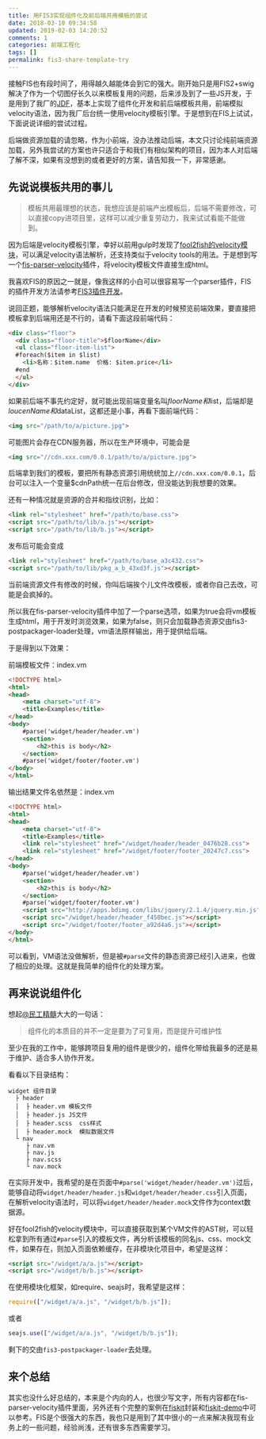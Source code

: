 ```yaml
---
title: 用FIS3实现组件化及前后端共用模板的尝试
date: 2018-03-10 09:34:58
updated: 2019-02-03 14:20:52
comments: 1
categories: 前端工程化
tags: []
permalink: fis3-share-template-try
---
```


接触FIS也有段时间了，用得越久越能体会到它的强大。刚开始只是用FIS2+swig解决了作为一个切图仔长久以来模板复用的问题，后来涉及到了一些JS开发，于是用到了我厂的[JDF](https://github.com/putaoshu/jdf)，基本上实现了组件化开发和前后端模板共用，前端模拟velocity语法，因为我厂后台统一使用velocity模板引擎。于是想到在FIS上试试，下面说说详细的尝试过程。
<!--more-->

后端做资源加载的请忽略，作为小前端，没办法推动后端，本文只讨论纯前端资源加载，另外我尝试的方案也许只适合于和我们有相似架构的项目，因为本人对后端了解不深，如果有没想到的或者更好的方案，请告知我一下，非常感谢。

## 先说说模板共用的事儿

> 模板共用最理想的状态，我想应该是前端产出模板后，后端不需要修改，可以直接copy进项目里，这样可以减少重复劳动力，我来试试看能不能做到。

因为后端是velocity模板引擎，幸好以前用gulp时发现了[fool2fish的velocity模块](https://github.com/fool2fish/velocity)，可以满足velocity语法解析，还支持类似于velocity tools的用法。于是想到写一个[fis-parser-velocity](https://github.com/richardchen85/fis-parser-velocity)插件，将velocity模板文件直接生成html。

我喜欢FIS的原因之一就是，像我这样的小白可以很容易写一个parser插件，FIS的插件开发方法请参考[FIS3插件开发](http://fis.baidu.com/fis3/docs/api/dev-plugin.html)。

说回正题，能够解析velocity语法只能满足在开发的时候预览前端效果，要直接把模板拿到后端用还是不行的，请看下面这段前端代码：

``` html
<div class="floor">
  <div class="floor-title">$floorName</div>
  <ul class="floor-item-list">
  #foreach($item in $list)
    <li>名称：$item.name  价格: $item.price</li>
  #end
  </ul>
</div>
```

如果前后端不事先约定好，就可能出现前端变量名叫$floorName和$list，后端却是$loucenName和$dataList，这都还是小事，再看下面前端代码：

``` html
<img src="/path/to/a/picture.jpg">
```

可能图片会存在CDN服务器，所以在生产环境中，可能会是

``` html
<img src="//cdn.xxx.com/0.0.1/path/to/a/picture.jpg">
```

后端拿到我们的模板，要把所有静态资源引用统统加上`//cdn.xxx.com/0.0.1`，后台可以注入一个变量$cdnPath统一在后台修改，但没能达到我想要的效果。

还有一种情况就是资源的合并和指纹识别，比如：

``` html
<link rel="stylesheet" href="/path/to/base.css">
<script src="/path/to/lib/a.js"></script>
<script src="/path/to/lib/b.js"></script>
```

发布后可能会变成

``` html
<link rel="stylesheet" href="/path/to/base_a3c432.css">
<script src="/path/to/lib/pkg_a_b_43xd3f.js"></script>
```

当前端资源文件有修改的时候，你叫后端挨个儿文件改模板，或者你自己去改，可能是会疯掉的。

所以我在fis-parser-velocity插件中加了一个parse选项，如果为true会将vm模板生成html，用于开发时浏览效果，如果为false，则只会加载静态资源交由fis3-postpackager-loader处理，vm语法原样输出，用于提供给后端。

于是得到以下效果：

前端模板文件：index.vm

``` html
<!DOCTYPE html>
<html>
<head>
    <meta charset="utf-8">
    <title>Examples</title>
</head>
<body>
    #parse('widget/header/header.vm')
    <section>
        <h2>this is body</h2>
    </section>
    #parse('widget/footer/footer.vm')
</body>
</html>
```

输出结果文件名依然是：index.vm

``` html
<!DOCTYPE html>
<html>
<head>
    <meta charset="utf-8">
    <title>Examples</title>
    <link rel="stylesheet" href="/widget/header/header_0476b28.css">
    <link rel="stylesheet" href="/widget/footer/footer_20247c7.css">
</head>
<body>
    #parse('widget/header/header.vm')
    <section>
        <h2>this is body</h2>
    </section>
    #parse('widget/footer/footer.vm')
    <script src="http://apps.bdimg.com/libs/jquery/2.1.4/jquery.min.js"></script>
    <script src="/widget/header/header_f450bec.js"></script>
    <script src="/widget/footer/footer_a92d4a6.js"></script>
</body>
</html>
```

可以看到，VM语法没做解析，但是被`#parse`文件的静态资源已经引入进来，也做了相应的处理。这就是我简单的组件化的处理方案。

## 再来说说组件化

想起[@民工精髓](http://weibo.com/sharpmaster)大大的一句话：

> 组件化的本质目的并不一定是要为了可复用，而是提升可维护性

至少在我的工作中，能够跨项目复用的组件是很少的，组件化带给我最多的还是易于维护、适合多人协作开发。

看看以下目录结构：

```nohighlight
widget 组件目录
  ├ header
  │  ├ header.vm 模板文件
  │  ├ header.js JS文件
  │  ├ header.scss  css样式
  │  ├ header.mock  模拟数据文件
  └ nav
     ├ nav.vm
     ├ nav.js
     ├ nav.scss
     └ nav.mock
```

在实际开发中，我希望的是在页面中`#parse('widget/header/header.vm')`过后，能够自动将`widget/header/header.js`和`widget/header/header.css`引入页面，
在解析velocity语法时，可以将`widget/header/header.mock`文件作为context数据源。

好在fool2fish的velocity模块中，可以直接获取到某个VM文件的AST树，可以轻松拿到所有通过`#parse`引入的模板文件，再分析该模板的同名js、css、mock文件，如果存在，则加入页面依赖缓存，在非模块化项目中，希望是这样：

``` html
<script src="/widget/a/a.js"></script>
<script src="/widget/b/b.js"></script>
```

在使用模块化框架，如require、seajs时，我希望是这样：

``` js
require(["/widget/a/a.js", "/widget/b/b.js"]);
```

或者

``` js
seajs.use(["/widget/a/a.js", "/widget/b/b.js"]);
```

剩下的交由`fis3-postpackager-loader`去处理。

## 来个总结

其实也没什么好总结的，本来是个内向的人，也很少写文字，所有内容都在fis-parser-velocity插件里面，另外还有个完整的案例在[fiskit](https://github.com/richardchen85/fiskit)封装和[fiskit-demo](https://github.com/richardchen85/fiskit-demo)中可以参考。FIS是个很强大的东西，我也只是用到了其中很小的一点来解决我现有业务上的一些问题，经验尚浅，还有很多东西需要学习。
